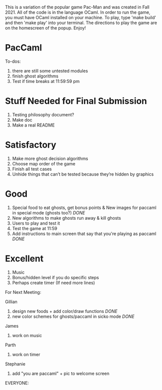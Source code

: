 This is a variation of the popular game Pac-Man and was created in Fall 2021. All of the code is in the language OCaml. In order to run the game, you must have OCaml installed on your machine. To play, type 'make build' and then 'make play' into your terminal. The directions to play the game are on the homescreen of the popup. Enjoy!



# PacCaml
To-dos:
1. there are still some untested modules
2. finish ghost algorithms
3. Test if time breaks at 11:59:59 pm

# Stuff Needed for Final Submission
1. Testing philosophy document?
2. Make doc
3. Make a real README

# Satisfactory
1. Make more ghost decision algorithms
2. Choose map order of the game
4. Finish all test cases
5. Unhide things that can’t be tested because they’re hidden by graphics

# Good
1. Special food to eat ghosts, get bonus points
& New images for paccaml in special mode (ghosts too?) *DONE*
3. New algorithms to make ghosts run away & kill ghosts
4. Users to play and test it
5. Test the game at 11:59
6. Add instructions to main screen that say that you're playing as paccaml *DONE*

# Excellent
1. Music
2. Bonus/hidden level if you do specific steps
3. Perhaps create timer (If need more lines)


For Next Meeting:

Gillian
1. design new foods + add color/draw functions *DONE*
2. new color schemes for ghosts/paccaml in sicko mode *DONE*

James
1. work on music

Parth
1. work on timer

Stephanie
1. add "you are paccaml" + pic to welcome screen

EVERYONE:
